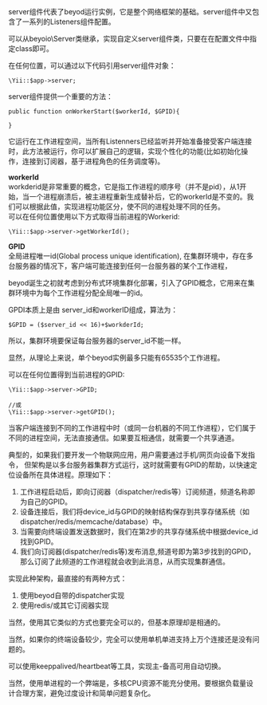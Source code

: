 server组件代表了beyod运行实例，它是整个网络框架的基础。server组件中又包含了一系列的Listeners组件配置。

可以从beyoio\Server类继承，实现自定义server组件类，只要在在配置文件中指定class即可。  

在任何位置，可以通过以下代码引用server组件对象：
```
\Yii::$app->server;
```

server组件提供一个重要的方法：
```
public function onWorkerStart($workerId, $GPID){
    
}
```
它运行在工作进程空间，当所有Listenners已经监听并开始准备接受客户端连接时，此方法被运行，你可以扩展自己的逻辑，实现个性化的功能(比如初始化操作，连接到订阅器，基于进程角色的任务调度等)。

**workerId**  
workderid是非常重要的概念，它是指工作进程的顺序号（并不是pid），从1开始，当一个进程崩溃后，被主进程重新生成替补后，它的workerId是不变的。我们可以根据此值，实现进程功能区分，使不同的进程处理不同的任务。  
可以在任何位置使用以下方式取得当前进程的Workerid:
```
\Yii::$app->server->getWorkerId();
```

**GPID**  
全局进程唯一id(Global process unique identification), 在集群环境中，存在多台服务器的情况下，客户端可能连接到任何一台服务器的某个工作进程，

beyod诞生之初就考虑到分布式环境集群化部署，引入了GPID概念，它用来在集群环境中为每个工作进程分配全局唯一的id。

GPDI本质上是由 server_id和workerID组成，算法为：
```
$GPID = ($server_id << 16)+$workderId;
```
所以，集群环境要保证每台服务器的server_id不能一样。

显然，从理论上来说，单个beyod实例最多只能有65535个工作进程。  

可以在任何位置得到当前进程的GPID:
```
\Yii::$app->server->GPID;

//或
\Yii::$app->server->getGPID();
```

当客户端连接到不同的工作进程中时（或同一台机器的不同工作进程），它们属于不同的进程空间，无法直接通信。如果要互相通信，就需要一个共享通道。

典型的，如果我们要开发一个物联网应用，用户需要通过手机/网页向设备下发指令， 但架构是以多台服务器集群方式运行，这时就需要有GPID的帮助，以快速定位设备所在具体进程。原理如下：  

1. 工作进程启动后，即向订阅器（dispatcher/redis等）订阅频道，频道名称即为自己的GPID。  
2. 设备连接后，我们将device_id与GPID的映射结构保存到共享存储系统（如dispatcher/redis/memcache/database）中。
3. 当需要向终端设置发送数据时，我们在第2步的共享存储系统中根据device_id找到GPID。
4. 我们向订阅器(dispatcher/redis等)发布消息,频道号即为第3步找到的GPID，那么订阅了此频道的工作进程就会收到此消息，从而实现集群通信。

实现此种架构，最直接的有两种方式：
1. 使用beyod自带的dispatcher实现
2. 使用redis/或其它订阅器实现

当然，使用其它类似的方式也要完全可以的，但基本原理却是相通的。

当然，如果你的终端设备较少，完全可以使用单机单进支持上万个连接还是没有问题的。

可以使用keeppalived/heartbeat等工具，实现主-备高可用自动切换。

当然，使用单进程的一个弊端是，多核CPU资源不能充分使用。要根据负载量设计合理方案，避免过度设计和简单问题复杂化。


